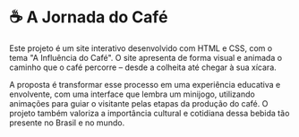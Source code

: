 # ☕ A Jornada do Café

Este projeto é um site interativo desenvolvido com HTML e CSS, com o tema "A Influência do Café". O site apresenta de forma visual e animada o caminho que o café percorre – desde a colheita até chegar à sua xícara.

A proposta é transformar esse processo em uma experiência educativa e envolvente, com uma interface que lembra um minijogo, utilizando animações para guiar o visitante pelas etapas da produção do café. O projeto também valoriza a importância cultural e cotidiana dessa bebida tão presente no Brasil e no mundo.
